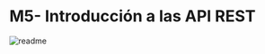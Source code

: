 # M5- Introducción a las API REST
![readme](https://user-images.githubusercontent.com/100615218/231382796-4a46735f-57a7-4785-961c-2366039f7e84.png)
